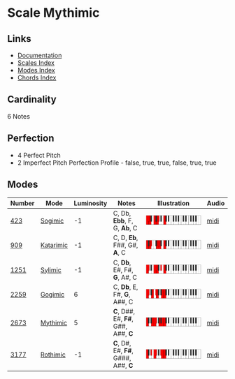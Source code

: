 # Scale Mythimic

## Links

- [Documentation](README.md)
- [Scales Index](Scales.md)
- [Modes Index](Modes.md)
- [Chords Index](Chords.md)

## Cardinality

6 Notes

## Perfection

- 4 Perfect Pitch
- 2 Imperfect Pitch
Perfection Profile - false, true, true, false, true, true

## Modes

| Number | Mode | Luminosity | Notes | Illustration | Audio |
|--------|------|------------|-------|--------------|-------|
| [423](https://ianring.com/musictheory/scales/423) | [Sogimic](ModeSogimic.md) | -1 | C, Db, **Ebb**, F, G, **Ab**, C | ![CNaturalSogimic](ModeCNaturalSogimic.png) | [midi](https://github.com/edipermadi/music/blob/main/docs/ModeCNaturalSogimic.mid?raw=true) | 
| [909](https://ianring.com/musictheory/scales/909) | [Katarimic](ModeKatarimic.md) | -1 | C, D, **Eb**, F##, G#, **A**, C | ![CNaturalKatarimic](ModeCNaturalKatarimic.png) | [midi](https://github.com/edipermadi/music/blob/main/docs/ModeCNaturalKatarimic.mid?raw=true) | 
| [1251](https://ianring.com/musictheory/scales/1251) | [Sylimic](ModeSylimic.md) | -1 | C, **Db**, E#, F#, **G**, A#, C | ![CNaturalSylimic](ModeCNaturalSylimic.png) | [midi](https://github.com/edipermadi/music/blob/main/docs/ModeCNaturalSylimic.mid?raw=true) | 
| [2259](https://ianring.com/musictheory/scales/2259) | [Gogimic](ModeGogimic.md) | 6 | C, **Db**, E, F#, **G**, A##, C | ![CNaturalGogimic](ModeCNaturalGogimic.png) | [midi](https://github.com/edipermadi/music/blob/main/docs/ModeCNaturalGogimic.mid?raw=true) | 
| [2673](https://ianring.com/musictheory/scales/2673) | [Mythimic](ModeMythimic.md) | 5 | **C**, D##, E#, **F#**, G##, A##, **C** | ![CNaturalMythimic](ModeCNaturalMythimic.png) | [midi](https://github.com/edipermadi/music/blob/main/docs/ModeCNaturalMythimic.mid?raw=true) | 
| [3177](https://ianring.com/musictheory/scales/3177) | [Rothimic](ModeRothimic.md) | -1 | **C**, D#, E#, **F#**, G###, A##, **C** | ![CNaturalRothimic](ModeCNaturalRothimic.png) | [midi](https://github.com/edipermadi/music/blob/main/docs/ModeCNaturalRothimic.mid?raw=true) | 
